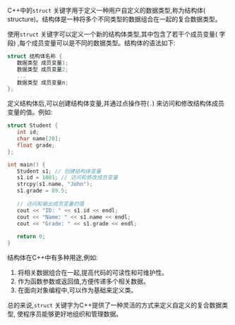 C++中的`struct`
关键字用于定义一种用户自定义的数据类型,称为结构体(
structure)。结构体是一种将多个不同类型的数据组合在一起的复合数据类型。

使用`struct`
关键字可以定义一个新的结构体类型,其中包含了若干个成员变量(
字段)
,每个成员变量可以是不同的数据类型。结构体的语法如下:

```cpp
struct 结构体名称 {
   数据类型 成员变量1;
   数据类型 成员变量2;
   ...
   数据类型 成员变量n;
};
```

定义结构体后,可以创建结构体变量,并通过点操作符(`.`)
来访问和修改结构体成员变量的值。例如:

```cpp
struct Student {
   int id;
   char name[20];
   float grade;
};

int main() {
   Student s1; // 创建结构体变量
   s1.id = 1001; // 访问和修改成员变量
   strcpy(s1.name, "John");
   s1.grade = 89.5;
   
   // 访问和输出成员变量的值
   cout << "ID: " << s1.id << endl;
   cout << "Name: " << s1.name << endl;
   cout << "Grade: " << s1.grade << endl;
   
   return 0;
}
```

结构体在C++中有多种用途,例如:

1. 将相关数据组合在一起,提高代码的可读性和可维护性。
2. 作为函数参数或返回值,方便传递多个相关数据。
3. 在面向对象编程中,可以作为基础来定义类。

总的来说,`struct`
关键字为C++提供了一种灵活的方式来定义自定义的复合数据类型,
使程序员能够更好地组织和管理数据。